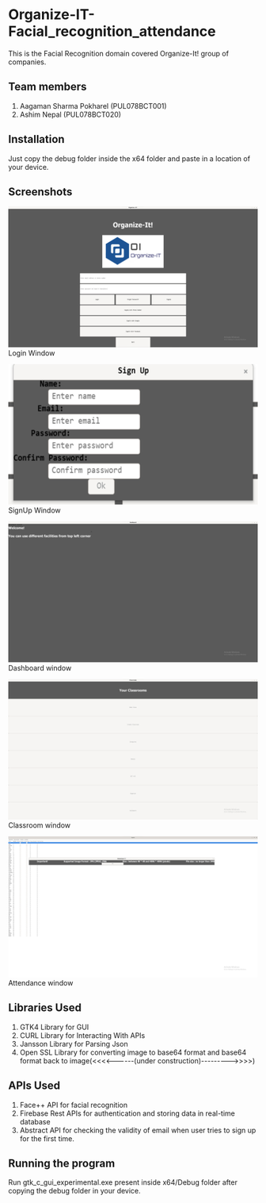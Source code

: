# Organize-IT-Facial_recognition_attendance


This is the Facial Recognition domain covered Organize-It! group of companies.


## Team members

1. Aagaman Sharma Pokharel (PUL078BCT001)
2. Ashim Nepal (PUL078BCT020)


## Installation

Just copy the debug folder inside the x64 folder and paste in a location of your device.

## Screenshots
![](images/image1.jpg)
Login Window

![](images/image2.jpg)
SignUp Window

![](images/image3.jpg)
Dashboard window

![](images/image4.jpg)
Classroom window

![](images/image5.jpg)
Attendance window
## Libraries Used
1. GTK4 Library for GUI
2. CURL Library for Interacting With APIs
3. Jansson Library for Parsing Json
4. Open SSL Library for converting image to base64 format and base64 format back to image(<<<<------(under construction)--------->>>>)

## APIs Used
1. Face++ API for facial recognition
2. Firebase Rest APIs for authentication and storing data in real-time database
3. Abstract API for checking the validity of email when user tries to sign up for the first time.

## Running the program
Run gtk_c_gui_experimental.exe present inside x64/Debug folder after copying the debug folder in your device.

